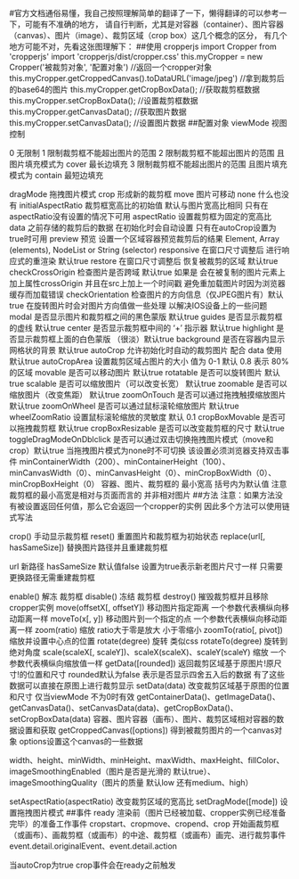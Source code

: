 #官方文档通俗易懂，我自己按照理解简单的翻译了一下，懒得翻译的可以参考一下，可能有不准确的地方，
请自行判断，尤其是对容器（container）、图片容器（canvas）、图片（image）、裁剪区域（crop box）这几个概念的区分，
有几个地方可能不对，先看这张图理解下：
##使用 cropperjs
import Cropper from 'cropperjs'
import 'cropperjs/dist/cropper.css'
this.myCropper = new Cropper('被裁剪对象', '配置对象') //返回一个cropper对象
this.myCropper.getCroppedCanvas().toDataURL('image/jpeg') //拿到裁剪后的base64的图片
this.myCropper.getCropBoxData();    //获取裁剪框数据
this.myCropper.setCropBoxData();    //设置裁剪框数据
this.myCropper.getCanvasData();      //获取图片数据
this.myCropper.setCanvasData();      //设置图片数据
##配置对象
viewMode 视图控制

0 无限制
1 限制裁剪框不能超出图片的范围
2 限制裁剪框不能超出图片的范围 且图片填充模式为 cover 最长边填充
3 限制裁剪框不能超出图片的范围 且图片填充模式为 contain 最短边填充

dragMode 拖拽图片模式
crop 形成新的裁剪框
move 图片可移动
none 什么也没有
initialAspectRatio 裁剪框宽高比的初始值 默认与图片宽高比相同 只有在aspectRatio没有设置的情况下可用
aspectRatio 设置裁剪框为固定的宽高比
data 之前存储的裁剪后的数据 在初始化时会自动设置 只有在autoCrop设置为true时可用
preview 预览 设置一个区域容器预览裁剪后的结果
Element, Array (elements), NodeList or String (selector)
responsive 在窗口尺寸调整后 进行响应式的重渲染 默认true
restore 在窗口尺寸调整后 恢复被裁剪的区域 默认true
checkCrossOrigin 检查图片是否跨域 默认true 如果是 会在被复制的图片元素上加上属性crossOrigin 并且在src上加上一个时间戳 避免重加载图片时因为浏览器缓存而加载错误
checkOrientation 检查图片的方向信息（仅JPEG图片有）默认true 在旋转图片时会对图片方向值做一些处理 以解决IOS设备上的一些问题
modal 是否显示图片和裁剪框之间的黑色蒙版 默认true
guides 是否显示裁剪框的虚线 默认true
center 是否显示裁剪框中间的 ‘+’ 指示器 默认true
highlight 是否显示裁剪框上面的白色蒙版 （很淡）默认true
background 是否在容器内显示网格状的背景 默认true
autoCrop 允许初始化时自动的裁剪图片 配合 data 使用 默认true
autoCropArea 设置裁剪区域占图片的大小 值为 0-1 默认 0.8 表示 80%的区域
movable 是否可以移动图片 默认true
rotatable 是否可以旋转图片 默认true
scalable 是否可以缩放图片（可以改变长宽） 默认true
zoomable 是否可以缩放图片（改变焦距） 默认true
zoomOnTouch 是否可以通过拖拽触摸缩放图片 默认true
zoomOnWheel 是否可以通过鼠标滚轮缩放图片 默认true
wheelZoomRatio 设置鼠标滚轮缩放的灵敏度 默认 0.1
cropBoxMovable 是否可以拖拽裁剪框 默认true
cropBoxResizable 是否可以改变裁剪框的尺寸 默认true
toggleDragModeOnDblclick 是否可以通过双击切换拖拽图片模式（move和crop）默认true 当拖拽图片模式为none时不可切换 该设置必须浏览器支持双击事件
minContainerWidth（200）、minContainerHeight（100）、minCanvasWidth（0）、minCanvasHeight（0）、minCropBoxWidth（0）、minCropBoxHeight（0） 容器、图片、裁剪框的 最小宽高 括号内为默认值 注意 裁剪框的最小高宽是相对与页面而言的 并非相对图片
##方法
注意：如果方法没有被设置返回任何值，那么它会返回一个cropper的实例 因此多个方法可以使用链式写法


crop() 手动显示裁剪框
reset() 重置图片和裁剪框为初始状态
replace(url[, hasSameSize]) 替换图片路径并且重建裁剪框

url 新路径
hasSameSize 默认值false 设置为true表示新老图片尺寸一样 只需要更换路径无需重建裁剪框


enable() 解冻 裁剪框
disable() 冻结 裁剪框
destroy() 摧毁裁剪框并且移除cropper实例
move(offsetX[, offsetY]) 移动图片指定距离 一个参数代表横纵向移动距离一样
moveTo(x[, y]) 移动图片到一个指定的点 一个参数代表横纵向移动距离一样
zoom(ratio) 缩放 ratio大于零是放大 小于零缩小
zoomTo(ratio[, pivot]) 缩放并设置中心点的位置
rotate(degree) 旋转 类似css
rotateTo(degree) 旋转到绝对角度
scale(scaleX[, scaleY])、scaleX(scaleX)、scaleY(scaleY) 缩放 一个参数代表横纵向缩放值一样
getData([rounded]) 返回裁剪区域基于原图片!原尺寸!的位置和尺寸 rounded默认为false 表示是否显示四舍五入后的数据 有了这些数据可以直接在原图上进行裁剪显示
setData(data) 改变裁剪区域基于原图的位置和尺寸 仅当viewMode 不为0时有效
getContainerData()、getImageData()、getCanvasData()、setCanvasData(data)、getCropBoxData()、setCropBoxData(data) 容器、图片容器（画布）、图片、裁剪区域相对容器的数据设置和获取
getCroppedCanvas([options]) 得到被裁剪图片的一个canvas对象 options设置这个canvas的一些数据

width、height、minWidth、minHeight、maxWidth、maxHeight、fillColor、imageSmoothingEnabled（图片是否是光滑的 默认true）、imageSmoothingQuality（图片的质量 默认low 还有medium、high）

setAspectRatio(aspectRatio) 改变裁剪区域的宽高比
setDragMode([mode]) 设置拖拽图片模式
##事件
ready 渲染前（图片已经被加载、cropper实例已经准备完毕）的准备工作事件
cropstart、cropmove、cropend、crop 开始画裁剪框（或画布）、画裁剪框（或画布）的中途、裁剪框（或画布）画完、进行裁剪事件 event.detail.originalEvent、event.detail.action

当autoCrop为true crop事件会在ready之前触发
